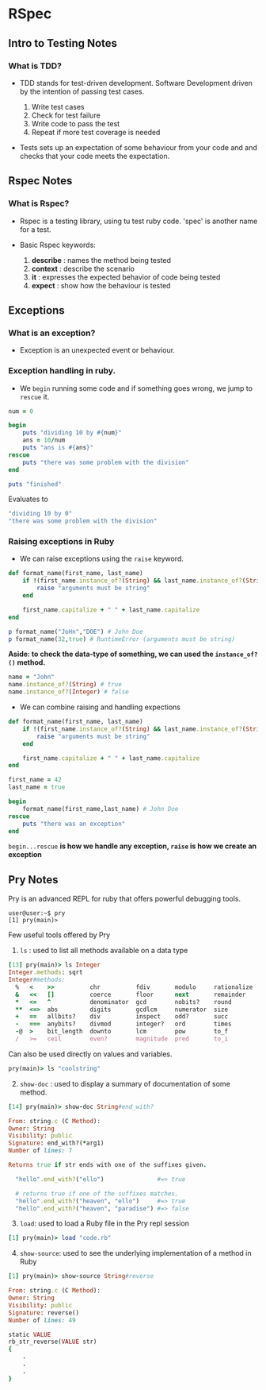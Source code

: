 # RSpec

## Intro to Testing Notes

### What is TDD?

* TDD stands for test-driven development. Software Development driven by the intention of passing test cases.

    1) Write test cases
    2) Check for test failure
    3) Write code to pass the test
    4) Repeat if more test coverage is needed

* Tests sets up an expectation of some behaviour from your code and and checks that your code meets the expectation.

## Rspec Notes

### What is Rspec?

* Rspec is a testing library, using tu test ruby code. 'spec' is another name for a test. 

* Basic Rspec keywords:
    
    1) **describe** : names the method being tested
    2) **context** : describe the scenario
    3) **it** : expresses the expected behavior of code being tested
    4) **expect** : show how the behaviour is tested

## Exceptions

### What is an exception?

* Exception is an unexpected event or behaviour.

### Exception handling in ruby.

* We ```begin``` running some code and if something goes wrong, we jump to ```rescue``` it.

```ruby
num = 0

begin
    puts "dividing 10 by #{num}"
    ans = 10/num
    puts "ans is #{ans}"
rescue
    puts "there was some problem with the division"
end

puts "finished"
```
Evaluates to 
```ruby
"dividing 10 by 0"
"there was some problem with the division"
```
### Raising exceptions in Ruby

* We can raise exceptions using the ```raise``` keyword.
```ruby
def format_name(first_name, last_name)
    if !(first_name.instance_of?(String) && last_name.instance_of?(String))
        raise "arguments must be string"
    end

    first_name.capitalize + " " + last_name.capitalize
end

p format_name("JoHn","DOE") # John Doe
p format_name(32,true) # RuntimeError (arguments must be string)
```

**Aside: to check the data-type of something, we can used the ```instance_of?()``` method.**

```ruby
name = "John"
name.instance_of?(String) # true
name.instance_of?(Integer) # false
```

* We can combine raising and handling expections

```ruby
def format_name(first_name, last_name)
    if !(first_name.instance_of?(String) && last_name.instance_of?(String))
        raise "arguments must be string"
    end

    first_name.capitalize + " " + last_name.capitalize
end

first_name = 42
last_name = true

begin
    format_name(first_name,last_name) # John Doe
rescue
    puts "there was an exception"
end

```

```begin...rescue``` **is how we handle any exception, ```raise``` is how we create an exception**

## Pry Notes

Pry is an advanced REPL for ruby that offers powerful debugging tools.

``` 
user@user:~$ pry
[1] pry(main)>
```

Few useful tools offered by Pry

1) ```ls``` : used to list all methods available on a data type
```ruby
[13] pry(main)> ls Integer
Integer.methods: sqrt
Integer#methods: 
  %   <    >>          chr          fdiv       modulo     rationalize  to_int  
  &   <<   []          coerce       floor      next       remainder    to_r    
  *   <=   ^           denominator  gcd        nobits?    round        to_s    
  **  <=>  abs         digits       gcdlcm     numerator  size         truncate
  +   ==   allbits?    div          inspect    odd?       succ         upto    
  -   ===  anybits?    divmod       integer?   ord        times        |       
  -@  >    bit_length  downto       lcm        pow        to_f         ~       
  /   >=   ceil        even?        magnitude  pred       to_i 
  ```
Can also be used directly on values and variables.

```ruby
pry(main)> ls "coolstring"
```

2) ```show-doc``` : used to display a summary of documentation of some method.

```ruby
[14] pry(main)> show-doc String#end_with?

From: string.c (C Method):
Owner: String
Visibility: public
Signature: end_with?(*arg1)
Number of lines: 7

Returns true if str ends with one of the suffixes given.

  "hello".end_with?("ello")               #=> true

  # returns true if one of the suffixes matches.
  "hello".end_with?("heaven", "ello")     #=> true
  "hello".end_with?("heaven", "paradise") #=> false

```

3. ```load```: used to load a Ruby file in the Pry repl session

```ruby
[1] pry(main)> load "code.rb"
```

4. ```show-source```: used to see the underlying implementation of a method in Ruby

```ruby
[1] pry(main)> show-source String#reverse

From: string.c (C Method):
Owner: String
Visibility: public
Signature: reverse()
Number of lines: 49

static VALUE
rb_str_reverse(VALUE str)
{
    .
    .
    .
}
```
